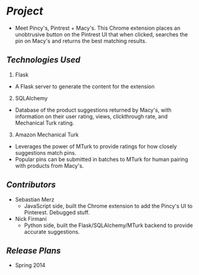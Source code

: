 # _Project_
  * Meet Pincy's, Pintrest + Macy's. This Chrome extension places an unobtrusive button on the Pintrest UI that when clicked, searches the pin on Macy's and returns the best matching results.

## _Technologies Used_
1. Flask 
  * A Flask server to generate the content for the extension
2. SQLAlchemy
  * Database of the product suggestions returned by Macy's, with information on their user rating, views, clickthrough rate, and Mechanical Turk rating.
3. Amazon Mechanical Turk
  * Leverages the power of MTurk to provide ratings for how closely suggestions match pins.
  * Popular pins can be submitted in batches to MTurk for human pairing with products from Macy's.

## _Contributors_
  * Sebastian Merz
    * JavaScript side, built the Chrome extension to add the Pincy's UI to Pinterest. Debugged stuff.
  * Nick Firmani
    * Python side, built the Flask/SQLAlchemy/MTurk backend to provide accurate suggestions.

## _Release Plans_
  * Spring 2014

